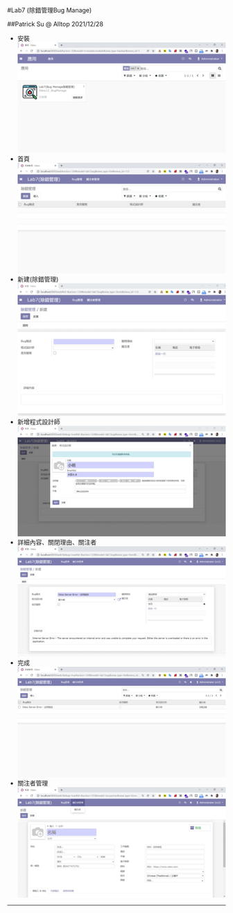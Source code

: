 #Lab7 (除錯管理Bug Manage)

##Patrick Su @ Alltop 2021/12/28

* 安裝
![Demo1](https://github.com/afgnsu/odoo12-lab7/blob/main/01.jpg)
* 首頁
![Demo2](https://github.com/afgnsu/odoo12-lab7/blob/main/02.jpg)
* 新建(除錯管理)
![Demo3](https://github.com/afgnsu/odoo12-lab7/blob/main/03.jpg)
* 新增程式設計師
![Demo4](https://github.com/afgnsu/odoo12-lab7/blob/main/04.jpg)
* 詳細內容、關閉理由、關注者
![Demo5](https://github.com/afgnsu/odoo12-lab7/blob/main/05.jpg)
* 完成
![Demo6](https://github.com/afgnsu/odoo12-lab7/blob/main/06.jpg)
* 關注者管理
![Demo7](https://github.com/afgnsu/odoo12-lab7/blob/main/07.jpg)
---